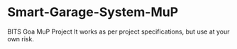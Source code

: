 # Smart-Garage-System-MuP
BITS Goa MuP Project
It works as per project specifications, but use at your own risk.

